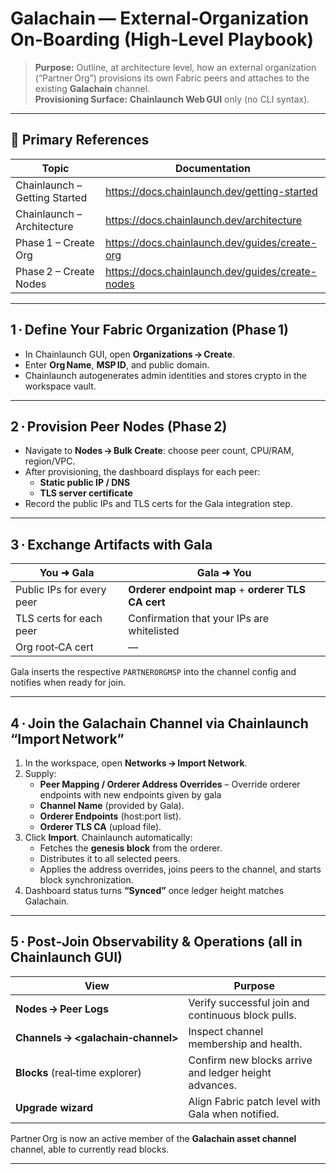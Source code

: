 # Galachain — External‑Organization On‑Boarding (High‑Level Playbook)

> **Purpose:** Outline, at architecture level, how an external organization (“Partner Org”) provisions its own Fabric peers and attaches to the existing **Galachain** channel.  
> **Provisioning Surface:** **Chainlaunch Web GUI** only (no CLI syntax).  

---

## 🔗 Primary References

| Topic | Documentation |
|-------|---------------|
| Chainlaunch – Getting Started | <https://docs.chainlaunch.dev/getting-started> |
| Chainlaunch – Architecture | <https://docs.chainlaunch.dev/architecture> |
| Phase 1 – Create Org | <https://docs.chainlaunch.dev/guides/create-org> |
| Phase 2 – Create Nodes | <https://docs.chainlaunch.dev/guides/create-nodes> |

---

## 1 · Define Your Fabric Organization (Phase 1)

- In Chainlaunch GUI, open **Organizations → Create**.  
- Enter **Org Name**, **MSP ID**, and public domain.  
- Chainlaunch autogenerates admin identities and stores crypto in the workspace vault.

---

## 2 · Provision Peer Nodes (Phase 2)

- Navigate to **Nodes → Bulk Create**: choose peer count, CPU/RAM, region/VPC.  
- After provisioning, the dashboard displays for each peer:  
  - **Static public IP / DNS**  
  - **TLS server certificate**  
- Record the public IPs and TLS certs for the Gala integration step.

---

## 3 · Exchange Artifacts with Gala

| You ➜ Gala | Gala ➜ You |
|------------|-----------|
| Public IPs for every peer | **Orderer endpoint map** + **orderer TLS CA cert** |
| TLS certs for each peer | Confirmation that your IPs are whitelisted |
| Org root‑CA cert | — |

Gala inserts the respective `PARTNERORGMSP` into the channel config and notifies when ready for join.

---

## 4 · Join the Galachain Channel via Chainlaunch “Import Network”

1. In the workspace, open **Networks → Import Network**.  
2. Supply:  
   - **Peer Mapping / Orderer Address Overrides** – Override orderer endpoints with new endpoints given by gala 
   - **Channel Name** (provided by Gala).  
   - **Orderer Endpoints** (host:port list).  
   - **Orderer TLS CA** (upload file).  
3. Click **Import**. Chainlaunch automatically:  
   - Fetches the **genesis block** from the orderer.  
   - Distributes it to all selected peers.  
   - Applies the address overrides, joins peers to the channel, and starts block synchronization.  
4. Dashboard status turns **“Synced”** once ledger height matches Galachain.

---

## 5 · Post‑Join Observability & Operations (all in Chainlaunch GUI)

| View | Purpose |
|------|---------|
| **Nodes → Peer Logs** | Verify successful join and continuous block pulls. |
| **Channels → <galachain‑channel>** | Inspect channel membership and health. |
| **Blocks** (real‑time explorer) | Confirm new blocks arrive and ledger height advances. |
| **Upgrade wizard** | Align Fabric patch level with Gala when notified. |



Partner Org is now an active member of the **Galachain asset channel** channel, able to currently read blocks. 

---
